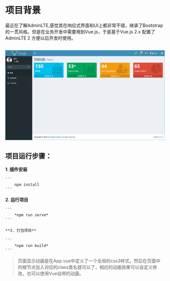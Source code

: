# 项目背景
最近在了解AdminLTE,感觉其在响应式界面和UI上都非常不错，继承了Bootstrap的一贯风格。但是在业务开发中需要用到Vue.js，于是基于Vue.js 2.x 配置了 AdminLTE 2 方便以后开发时使用。

## ![预览图](./src/static/img/preview.png "vue-adminlte")

## 项目运行步骤：

**1. 插件安装**

    ```
        npm install
    ```

**2. 运行项目**

    ```
        *npm run serve*
    ```

    **3. 打包项目**

    ```
        *npm run build*
    ```

> 页面显示动画是在App.vue中定义了一个全局的css3样式，然后在页面中的根节点加入对应的class类名就可以了，相应的动画效果可以自定义修改，也可以使用Vue自带的动画。
